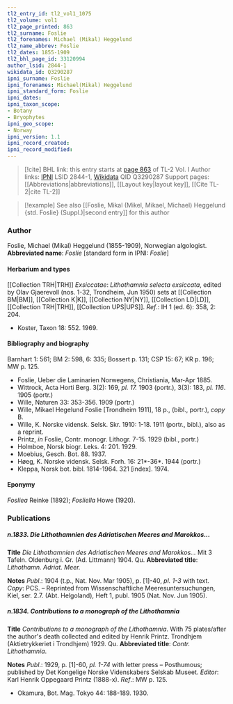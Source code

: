 ```yaml
---
tl2_entry_id: tl2_vol1_1075
tl2_volume: vol1
tl2_page_printed: 863
tl2_surname: Foslie
tl2_forenames: Michael (Mikal) Heggelund
tl2_name_abbrev: Foslie
tl2_dates: 1855-1909
tl2_bhl_page_id: 33120994
author_lsid: 2844-1
wikidata_id: Q3290287
ipni_surname: Foslie
ipni_forenames: Michael(Mikal) Heggelund
ipni_standard_form: Foslie
ipni_dates: 
ipni_taxon_scope: 
- Botany
- Bryophytes
ipni_geo_scope: 
- Norway
ipni_version: 1.1
ipni_record_created: 
ipni_record_modified:
---
```


> [!cite] BHL link: this entry starts at [page 863](https://www.biodiversitylibrary.org/page/33120994) of TL-2 Vol. I
> Author links: [IPNI](https://www.ipni.org/a/2844-1) LSID 2844-1, [Wikidata](https://www.wikidata.org/wiki/Q3290287) QID Q3290287
> Support pages: [[Abbreviations|abbreviations]], [[Layout key|layout key]], [[Cite TL-2|cite TL-2]]

> [!example] See also [[Foslie, Mikal (Mikel, Mikael, Michael) Heggelund {std. Foslie} (Suppl.)|second entry]] for this author

### Author

Foslie, Michael (Mikal) Heggelund (1855-1909), Norwegian algologist. 
**Abbreviated name**: *Foslie* \[standard form in IPNI: *Foslie*\]

#### Herbarium and types

[[Collection TRH|TRH]]
*Exsiccatae*: *Lithothamnia selecta exsiccata*, edited by Olav Gjaerevoll (nos. 1-32, Trondheim, Jun 1950) sets at [[Collection BM|BM]], [[Collection K|K]], [[Collection NY|NY]], [[Collection LD|LD]], [[Collection TRH|TRH]], [[Collection UPS|UPS]].
*Ref*.: IH 1 (ed. 6): 358, 2: 204.
- Koster, Taxon 18: 552. 1969.

#### Bibliography and biography

Barnhart 1: 561; BM 2: 598, 6: 335; Bossert p. 131; CSP 15: 67; KR p. 196; MW p. 125.
- Foslie, Ueber die Laminarien Norwegens, Christiania, Mar-Apr 1885.
- Wittrock, Acta Horti Berg. 3(2): 169, *pl. 17.* 1903 (portr.), 3(3): 183, *pl. 116*. 1905 (portr.)
- Wille, Naturen 33: 353-356. 1909 (portr.)
- Wille, Mikael Hegelund Foslie \[Trondheim 1911\], 18 p., (bibl., portr.), *copy* B.
- Wille, K. Norske vidensk. Selsk. Skr. 1910: 1-18. 1911 (portr., bibl.), also as a reprint.
- Printz, *in* Foslie, Contr. monogr. Lithogr. 7-15. 1929 (bibl., portr.)
- Holmboe, Norsk biogr. Leks. 4: 201. 1929.
- Moebius, Gesch. Bot. 88. 1937.
- Høeg, K. Norske vidensk. Selsk. Forh. 16: 21\*-36\*. 1944 (portr.)
- Kleppa, Norsk bot. bibl. 1814-1964. 321 \[index\]. 1974.

#### Eponymy

*Fosliea* Reinke (1892); *Fosliella* Howe (1920).

### Publications

##### n.1833. Die Lithothamnien des Adriatischen Meeres and Marokkos...

**Title**
*Die Lithothamnien des Adriatischen Meeres and Marokkos...* Mit 3 Tafeln. Oldenburg i. Gr. (Ad. Littmann) 1904. Qu.
**Abbreviated title**: *Lithothamn. Adriat. Meer.*

**Notes**
*Publ*.: 1904 (t.p., Nat. Nov. Mar 1905), p. \[1\]-40, *pl. 1-3* with text. *Copy*: PCS. – Reprinted from Wissenschaftliche Meeresuntersuchungen, Kiel, ser. 2.7. (Abt. Helgoland), Heft 1, publ. 1905 (Nat. Nov. Jun 1905).

##### n.1834. Contributions to a monograph of the Lithothamnia

**Title**
*Contributions to a monograph of the Lithothamnia*. With 75 plates/after the author's death collected and edited by Henrik Printz. Trondhjem (Aktietrykkeriet i Trondhjem) 1929. Qu.
**Abbreviated title**: *Contr. Lithothamnia*.

**Notes**
*Publ*.: 1929, p. \[1\]-60, *pl. 1-74* with letter press – Posthumous; published by Det Kongelige Norske Videnskabers Selskab Museet.
*Editor*: Karl Henrik Oppegaard Printz (1888-x).
*Ref*.: MW p. 125.
- Okamura, Bot. Mag. Tokyo 44: 188-189. 1930.

